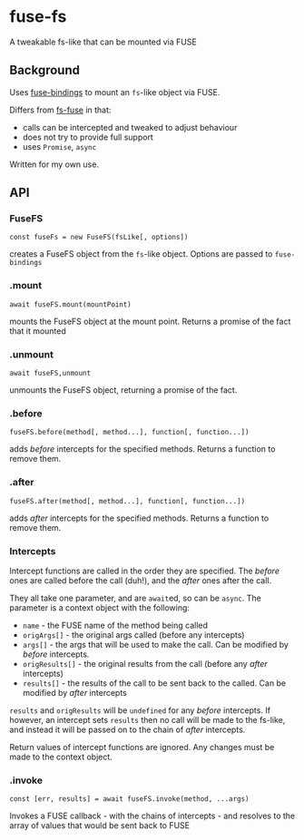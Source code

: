 # fuse-fs
A tweakable fs-like that can be mounted via FUSE

## Background

Uses [fuse-bindings](https://github.com/mafintosh/fuse-bindings) to mount an `fs`-like object via FUSE.

Differs from [fs-fuse](https://github.com/piranna/fs-fuse) in that:
- calls can be intercepted and tweaked to adjust behaviour
- does not try to provide full support
- uses `Promise`, `async`

Written for my own use.

## API

### FuseFS

`const fuseFs = new FuseFS(fsLike[, options])`

creates a FuseFS object from the `fs`-like object. Options are passed
to `fuse-bindings`

### .mount

`await fuseFS.mount(mountPoint)`

mounts the FuseFS object at the mount point. Returns a promise of the fact that it mounted

### .unmount

`await fuseFS,unmount`

unmounts the FuseFS object, returning a promise of the fact.

### .before

`fuseFS.before(method[, method...], function[, function...])`

adds _before_ intercepts for the specified methods. Returns a function to remove them.

### .after

`fuseFS.after(method[, method...], function[, function...])`

adds _after_ intercepts for the specified methods. Returns a function to remove them.

### Intercepts

Intercept functions are called in the order they are specified. The _before_ ones are called before the call (duh!),
and the _after_ ones after the call.

They all take one parameter, and are `await`ed, so can be `async`. The parameter is a context object with the following:  
- `name` - the FUSE name of the method being called
- `origArgs[]` - the original args called (before any intercepts)
- `args[]` - the args that will be used to make the call. Can be modified by _before_ intercepts.
- `origResults[]` - the original results from the call (before any _after_ intercepts)
- `results[]` - the results of the call to be sent back to the called. Can be modified by _after_ intercepts

`results` and `origResults` will be `undefined` for any _before_ intercepts. If however, an intercept sets `results` then no
call will be made to the fs-like, and instead it will be passed on to the chain of _after_ intercepts.

Return values of intercept functions are ignored. Any changes must be made to the context object.

### .invoke

`const [err, results] = await fuseFS.invoke(method, ...args)`

Invokes a FUSE callback - with the chains of intercepts - and resolves to the array of values that would be sent back to FUSE 
